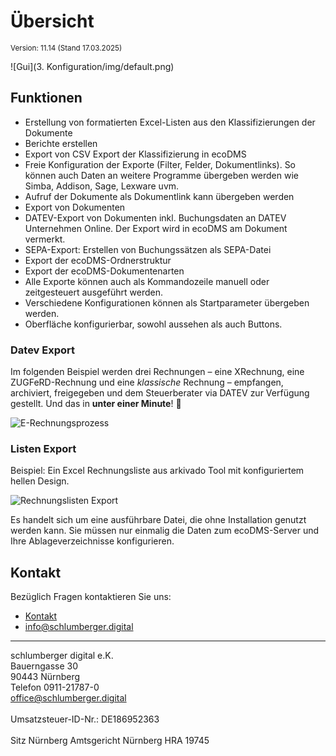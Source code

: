 #  Übersicht

<small>Version: 11.14 (Stand 17.03.2025)</small>


![Gui](3. Konfiguration/img/default.png)

## Funktionen

- Erstellung von formatierten Excel-Listen aus den Klassifizierungen der Dokumente
- Berichte erstellen
- Export von CSV Export der Klassifizierung in ecoDMS
- Freie Konfiguration  der Exporte (Filter, Felder, Dokumentlinks). So können auch Daten an weitere Programme übergeben werden wie Simba, Addison, Sage, Lexware uvm.
- Aufruf der Dokumente als Dokumentlink kann übergeben werden
- Export von Dokumenten
- DATEV-Export von Dokumenten inkl. Buchungsdaten an DATEV Unternehmen Online. Der Export wird in ecoDMS am Dokument vermerkt.
- SEPA-Export: Erstellen von Buchungssätzen als SEPA-Datei
- Export der ecoDMS-Ordnerstruktur
- Export der ecoDMS-Dokumentenarten
- Alle Exporte können auch als Kommandozeile manuell oder zeitgesteuert ausgeführt werden.
- Verschiedene Konfigurationen können als Startparameter übergeben werden.
- Oberfläche konfigurierbar, sowohl aussehen als auch Buttons.


### Datev Export 

Im folgenden Beispiel werden drei Rechnungen – eine XRechnung, eine ZUGFeRD-Rechnung und eine *klassische* Rechnung – empfangen, archiviert, freigegeben und dem Steuerberater via DATEV zur Verfügung gestellt. Und das in **unter einer Minute**! 🎉

![E-Rechnungsprozess](<5. Wissenswertes/FAQ/img/Arkivado - KI Upload - EcoDMS - Datev-endlos.gif>)

### Listen Export 
Beispiel: Ein Excel Rechnungsliste aus arkivado Tool mit konfiguriertem hellen Design.

![Rechnungslisten Export](<5. Wissenswertes/FAQ/img/Rechnungsliste Export_endlos.gif>)

Es handelt sich um eine ausführbare Datei, die ohne Installation genutzt werden kann. Sie müssen nur einmalig die Daten zum ecoDMS-Server und Ihre Ablageverzeichnisse konfigurieren.


## Kontakt

Bezüglich Fragen kontaktieren Sie uns:

- [Kontakt](https://www.schlumberger.digital/#Kontaktformular_Startseite)
- [info@schlumberger.digital](mailto:info@schlumberger.digital)


-----------------
schlumberger digital e.K. <br>
Bauerngasse 30 <br>
90443 Nürnberg <br>
Telefon 0911-21787-0 <br>
office@schlumberger.digital <br>
 <br>
Umsatzsteuer-ID-Nr.: DE186952363 <br>
 <br>
Sitz Nürnberg    Amtsgericht Nürnberg    HRA 19745

